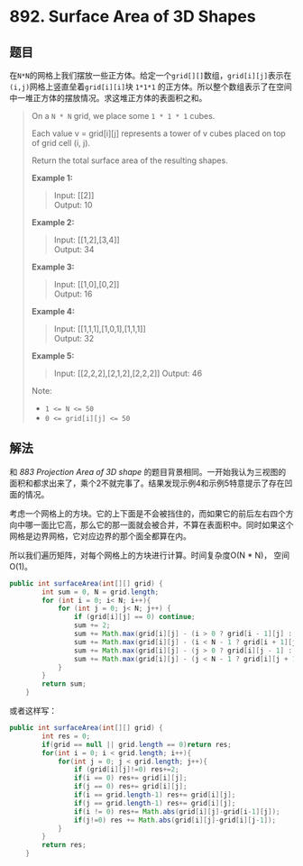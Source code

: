 # 892. Surface Area of 3D Shapes

## 题目

在`N*N`的网格上我们摆放一些正方体。给定一个`grid[][]`数组，`grid[i][j]`表示在`(i,j)`网格上竖直垒着`grid[i][i]`块 `1*1*1` 的正方体。所以整个数组表示了在空间中一堆正方体的摆放情况。求这堆正方体的表面积之和。

>On a `N * N` grid, we place some `1 * 1 * 1` cubes.
>
>Each value v = grid[i][j] represents a tower of v cubes placed on top of grid cell (i, j).
>
>Return the total surface area of the resulting shapes.
>
>**Example 1:**
>
>>Input: [[2]]  
>>Output: 10
>
>**Example 2:**
>
>>Input: [[1,2],[3,4]]  
>>Output: 34
>
>**Example 3:**
>
>>Input: [[1,0],[0,2]]  
>>Output: 16
>
>**Example 4:**
>
>>Input: [[1,1,1],[1,0,1],[1,1,1]]  
>>Output: 32
>
>**Example 5:**
>
>>Input: [[2,2,2],[2,1,2],[2,2,2]]
>>Output: 46
>
>Note:
>
> - `1 <= N <= 50`
> - `0 <= grid[i][j] <= 50`

## 解法

和 *883 Projection Area of 3D shape* 的题目背景相同。一开始我认为三视图的面积和都求出来了，乘个2不就完事了。结果发现示例4和示例5特意提示了存在凹面的情况。

考虑一个网格上的方块。它的上下面是不会被挡住的，而如果它的前后左右四个方向中哪一面比它高，那么它的那一面就会被合并，不算在表面积中。同时如果这个网格是边界网格，它对应边界的那个面全都算在内。

所以我们遍历矩阵，对每个网格上的方块进行计算。时间复杂度O(N * N)， 空间O(1)。

```java
public int surfaceArea(int[][] grid) {
        int sum = 0, N = grid.length;
        for (int i = 0; i< N; i++){
            for (int j = 0; j< N; j++) {
                if (grid[i][j] == 0) continue;
                sum += 2;
                sum += Math.max(grid[i][j] - (i > 0 ? grid[i - 1][j] : 0), 0);
                sum += Math.max(grid[i][j] - (i < N - 1 ? grid[i + 1][j] : 0), 0);
                sum += Math.max(grid[i][j] - (j > 0 ? grid[i][j - 1] : 0), 0);
                sum += Math.max(grid[i][j] - (j < N - 1 ? grid[i][j + 1] : 0), 0);
            }
        }
        return sum;
    }
```

或者这样写：

```java
public int surfaceArea(int[][] grid) {
        int res = 0;
        if(grid == null || grid.length == 0)return res;
        for(int i = 0; i < grid.length; i++){
            for(int j = 0; j < grid.length; j++){
                if (grid[i][j]!=0) res+=2;
                if(i == 0) res+= grid[i][j];
                if(j == 0) res+= grid[i][j];
                if(i == grid.length-1) res+= grid[i][j];
                if(j == grid.length-1) res+= grid[i][j];
                if(i != 0) res+= Math.abs(grid[i][j]-grid[i-1][j]);
                if(j!=0) res += Math.abs(grid[i][j]-grid[i][j-1]);
            }
        }
        return res;
    }
```
